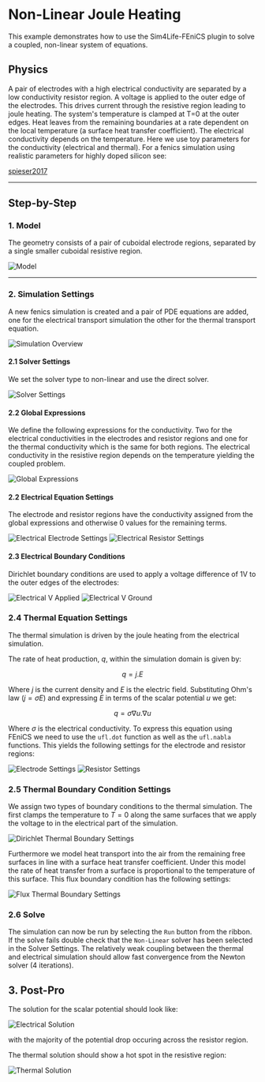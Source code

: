 # Non-Linear Joule Heating

This example demonstrates how to use the Sim4Life-FEniCS plugin to solve a coupled, non-linear system of equations.

## Physics

A pair of electrodes with a high electrical conductivity are separated by a low conductivity resistor region. A voltage is applied to the outer edge of the electrodes.  This drives current through the resistive region leading to joule heating.  The system's temperature is clamped at T=0 at the outer edges.  Heat leaves from the remaining boundaries at a rate dependent on the local temperature (a surface heat transfer coefficient).  The electrical conductivity depends on the temperature.  Here we use toy parameters for the conductivity (electrical and thermal).  For a fenics simulation using realistic parameters for highly doped silicon see:

[spieser2017](https://pubs.aip.org/aip/jap/article-abstract/121/17/174503/948320/Comprehensive-modeling-of-Joule-heated-cantilever?redirectedFrom=fulltext)

---

## Step-by-Step

### 1. Model

The geometry consists of a pair of cuboidal electrode regions, separated by a single smaller cuboidal resistive region.

![Model](screenshots/model.png)

---

### 2. Simulation Settings

A new fenics simulation is created and a pair of PDE equations are added, one for the electrical transport simulation the other for the thermal transport equation.

![Simulation Overview](screenshots/sim_overview.png)

#### 2.1 Solver Settings

We set the solver type to non-linear and use the direct solver.

![Solver Settings](screenshots/solver_settings.png)

#### 2.2 Global Expressions

We define the following expressions for the conductivity. Two for the electrical conductivities in the electrodes and resistor regions and one for the thermal conductivity which is the same for both regions.  The electrical conductivity in the resistive region depends on the temperature yielding the coupled problem.

![Global Expressions](screenshots/global_expressions.png)

#### 2.2 Electrical Equation Settings

The electrode and resistor regions have the conductivity assigned from the global expressions and otherwise 0 values for the remaining terms.

![Electrical Electrode Settings](screenshots/elec_electrode_settings.png)
![Electrical Resistor Settings](screenshots/elec_resistor_settings.png)

#### 2.3 Electrical Boundary Conditions

Dirichlet boundary conditions are used to apply a voltage difference of 1V to the outer edges of the electrodes:

![Electrical V Applied](screenshots/elec_bc_Vapp.png)
![Electrical V Ground](screenshots/elec_bc_Vgnd.png)

### 2.4 Thermal Equation Settings

The thermal simulation is driven by the joule heating from the electrical simulation.  

The rate of heat production, $q$, within the simulation domain is given by:

$$
q = j.E
$$

Where $j$ is the current density and $E$ is the electric field.  Substituting Ohm's law ($j=\sigma E$) and expressing $E$ in terms of the scalar potential $u$ we get:

$$
q = \sigma \nabla u . \nabla u
$$

Where $\sigma$ is the electrical conductivity.  To express this equation using FEniCS we need to use the `ufl.dot` function as well as the `ufl.nabla` functions.  This yields the following settings for the electrode and resistor regions:


![Electrode Settings](screenshots/thermal_electrode_settings.png)
![Resistor Settings](screenshots/thermal_resistor_settings.png)

### 2.5 Thermal Boundary Condition Settings

We assign two types of boundary conditions to the thermal simulation.  The first clamps the temperature to $T=0$ along the same surfaces that we apply the voltage to in the electrical part of the simulation.

![Dirichlet Thermal Boundary Settings](screenshots/thermal_bc_ends.png)

Furthermore we model heat transport into the air from the remaining free surfaces in line with a surface heat transfer coefficient.  Under this model the rate of heat transfer from a surface is proportional to the temperature of this surface.  This flux boundary condition has the following settings:

![Flux Thermal Boundary Settings](screenshots/thermal_flux_bc.png)

### 2.6 Solve

The simulation can now be run by selecting the `Run` button from the ribbon.  If the solve fails double check that the `Non-Linear` solver has been selected in the Solver Settings.  The relatively weak coupling between the thermal and electrical simulation should allow fast convergence from the Newton solver (4 iterations).

## 3. Post-Pro

The solution for the scalar potential should look like:

![Electrical Solution](screenshots/postpro_elec_soln.png)

with the majority of the potential drop occuring across the resistor region.

The thermal solution should show a hot spot in the resistive region:

![Thermal Solution](screenshots/postpro_thermal_soln.png)











